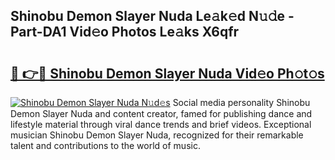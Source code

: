 ## Shinobu Demon Slayer Nuda Le𝚊k𝚎d N𝚞𝚍e - Part-DA1 Vid𝚎o Photos Le𝚊ks X6qfr

# <h2><a href="http://fbbkvq.evod.top/?m=Shinobu+Demon+Slayer+Nuda">🔗 👉🔴 Shinobu Demon Slayer Nuda Vid𝚎o Ph𝚘t𝚘s</a></h2>

[![Shinobu Demon Slayer Nuda N𝚞d𝚎s](https://i.imgur.com/8V9OHl7.gif)](http://fbbkvq.evod.top/?m=Shinobu+Demon+Slayer+Nuda)
Social media personality Shinobu Demon Slayer Nuda and content creator, famed for publishing dance and lifestyle material through viral dance trends and brief videos. Exceptional musician Shinobu Demon Slayer Nuda, recognized for their remarkable talent and contributions to the world of music. 
